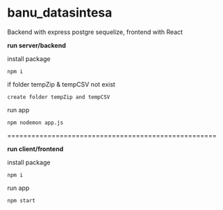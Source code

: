 # banu_datasintesa
Backend with express postgre sequelize, frontend with React

**run server/backend**

install package 

```npm i```

if folder tempZip & tempCSV not exist

```create folder tempZip and tempCSV```

run app

```npm nodemon app.js```

====================================================

**run client/frontend**

install package 

```npm i```

run app

```npm start```
